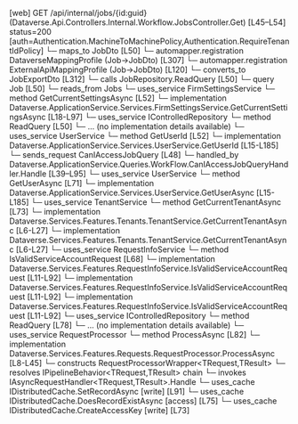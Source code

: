 [web] GET /api/internal/jobs/{id:guid}  (Dataverse.Api.Controllers.Internal.Workflow.JobsController.Get)  [L45–L54] status=200 [auth=Authentication.MachineToMachinePolicy,Authentication.RequireTenantIdPolicy]
  └─ maps_to JobDto [L50]
    └─ automapper.registration DataverseMappingProfile (Job->JobDto) [L307]
    └─ automapper.registration ExternalApiMappingProfile (Job->JobDto) [L120]
    └─ converts_to JobExportDto [L312]
  └─ calls JobRepository.ReadQuery [L50]
  └─ query Job [L50]
    └─ reads_from Jobs
  └─ uses_service FirmSettingsService
    └─ method GetCurrentSettingsAsync [L52]
      └─ implementation Dataverse.ApplicationService.Services.FirmSettingsService.GetCurrentSettingsAsync [L18-L97]
  └─ uses_service IControlledRepository<Job>
    └─ method ReadQuery [L50]
      └─ ... (no implementation details available)
  └─ uses_service UserService
    └─ method GetUserId [L52]
      └─ implementation Dataverse.ApplicationService.Services.UserService.GetUserId [L15-L185]
  └─ sends_request CanIAccessJobQuery [L48]
    └─ handled_by Dataverse.ApplicationService.Queries.WorkFlow.CanIAccessJobQueryHandler.Handle [L39–L95]
      └─ uses_service UserService
        └─ method GetUserAsync [L71]
          └─ implementation Dataverse.ApplicationService.Services.UserService.GetUserAsync [L15-L185]
      └─ uses_service TenantService
        └─ method GetCurrentTenantAsync [L73]
          └─ implementation Dataverse.Services.Features.Tenants.TenantService.GetCurrentTenantAsync [L6-L27]
          └─ implementation Dataverse.Services.Features.Tenants.TenantService.GetCurrentTenantAsync [L6-L27]
      └─ uses_service RequestInfoService
        └─ method IsValidServiceAccountRequest [L68]
          └─ implementation Dataverse.Services.Features.RequestInfoService.IsValidServiceAccountRequest [L11-L92]
          └─ implementation Dataverse.Services.Features.RequestInfoService.IsValidServiceAccountRequest [L11-L92]
          └─ implementation Dataverse.Services.Features.RequestInfoService.IsValidServiceAccountRequest [L11-L92]
      └─ uses_service IControlledRepository<Job>
        └─ method ReadQuery [L78]
          └─ ... (no implementation details available)
      └─ uses_service RequestProcessor
        └─ method ProcessAsync [L82]
          └─ implementation Dataverse.Services.Features.Requests.RequestProcessor.ProcessAsync [L8-L45]
            └─ constructs RequestProcessorWrapper<TRequest,TResult>
            └─ resolves IPipelineBehavior<TRequest,TResult> chain
            └─ invokes IAsyncRequestHandler<TRequest,TResult>.Handle
      └─ uses_cache IDistributedCache.SetRecordAsync [write] [L91]
      └─ uses_cache IDistributedCache.DoesRecordExistAsync [access] [L75]
      └─ uses_cache IDistributedCache.CreateAccessKey [write] [L73]

